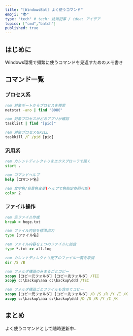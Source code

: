 ```yaml
---
title: "[WindowsBat] よく使うコマンド"
emoji: "📚"
type: "tech" # tech: 技術記事 / idea: アイデア
topics: ["cmd","batch"]
published: true
---
```


## はじめに
Windows環境で頻繁に使うコマンドを見返すためのメモ書き

## コマンド一覧

### プロセス系

```bat
rem 対象ポートからプロセスを検索
netstat -ano | find "8080"

rem 対象プロセスがどのアプリか確認
tasklist | find "[pid]"

rem 対象プロセスをKILL
taskkill /F /pid [pid]
```

### 汎用系

```bat
rem カレントディレクトリをエクスプローラで開く
start .

rem コマンドヘルプ
help [コマンド名]

rem 文字色/背景色変更(ヘルプで色指定参照可能)
color 2
```

### ファイル操作

```bat
rem 空ファイル作成
break > hoge.txt

rem ファイル内容を標準出力
type [ファイル名]

rem ファイル内容を１つのファイルに結合
type *.txt >> all.log

rem カレントディレクトリ配下のファイル一覧を取得
dir /S /B

rem フォルダ構造のみまるごとコピー
xcopy [コピー元フォルダ] [コピー先フォルダ] /TEI 
xcopy c:\backup\aaa c:\backup\ddd /TEI

rem フォルダ構造ごとファイルも含めてコピー
xcopy [コピー元フォルダ] [コピー先フォルダ] /D /S /R /Y /I /K
xcopy c:\backup\aaa c:\backup\ddd /D /S /R /Y /I /K
```

## まとめ

よく使うコマンドとして随時更新中..

